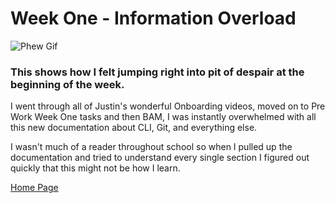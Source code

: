 # Week One - Information Overload
![Phew Gif](https://64.media.tumblr.com/5e8ae726de464e90a74890f974a07b6d/5d74f1ea9e4e1d14-91/s500x750/d5103c62a57ddbd09f0cd193f0ea32dd217eed65.gifv)

### This shows how I felt jumping right into pit of despair at the beginning of the week.

I went through all of Justin's wonderful Onboarding videos, moved on to Pre Work Week One tasks and then BAM, I was instantly overwhelmed with all this new documentation about CLI, Git, and everything else.


I wasn't much of a reader throughout school so when I pulled up the documentation and tried to understand every single section I figured out quickly that this might not be how I learn.


[Home Page](README.md)

